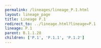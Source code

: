 ```yaml
---
permalink: /lineages/lineage_P.1.html
layout: lineage_page
title: Lineage P.1
redirect_to: ../lineage.html?lineage=P.1
lineage: P.1
parent: B.1.1.28
children: ['P.1', 'P.1.1', 'P.1.2']
---
```

